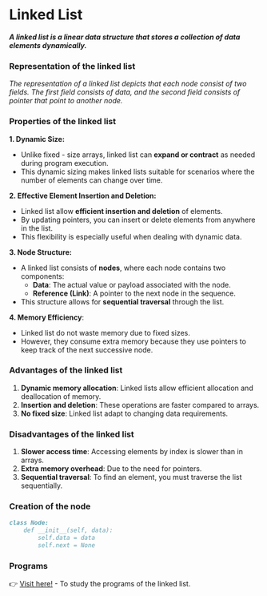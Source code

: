 # Linked List
***A linked list is a linear data structure that stores a collection of data elements dynamically.***

### Representation of the linked list
_The representation of a linked list depicts that each node consist of two fields. The first field consists of data, and the second field consists of pointer that point to another node._

### Properties of the linked list
**1. Dynamic Size:**
   * Unlike fixed - size arrays, linked list can **expand or contract** as needed during program execution.
   * This dynamic sizing makes linked lists suitable for scenarios where the number of elements can change over time.

**2. Effective Element Insertion and Deletion:**
  * Linked list allow **efficient insertion and deletion** of elements.
  * By updating pointers, you can insert or delete elements from anywhere in the list.
  * This flexibility is especially useful when dealing with dynamic data.

**3. Node Structure:**
  * A linked list consists of **nodes**, where each node contains two components:
    * **Data**: The actual value or payload associated with the node.
    * **Reference (Link)**: A pointer to the next node in the sequence.   
  * This structure allows for **sequential traversal** through the list.

**4. Memory Efficiency**:
  * Linked list do not waste memory due to fixed sizes.
  * However, they consume extra memory because they use pointers to keep track of the next successive node.

### Advantages of the linked list
  1. **Dynamic memory allocation**: Linked lists allow efficient allocation and deallocation of memory.
  2. **Insertion and deletion**: These operations are faster compared to arrays.
  3. **No fixed size**: Linked list adapt to changing data requirements.

### Disadvantages of the linked list
  1. **Slower access time**: Accessing elements by index is slower than in arrays.
  2. **Extra memory overhead**: Due to the need for pointers.
  3. **Sequential traversal**: To find an element, you must traverse the list sequentially.


### Creation of the node
```md
class Node:
    def __init__(self, data):
        self.data = data
        self.next = None
```

### Programs
👉 [Visit here!](https://github.com/bishtanuj/python/tree/main/Data%20Structure/Linked%20List/Programs#list-of-programs) - To study the programs of the linked list.

